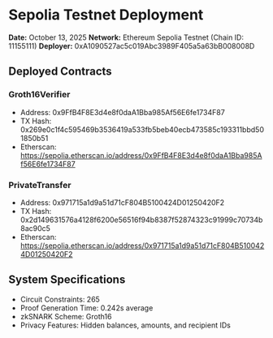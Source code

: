 # Sepolia Testnet Deployment

**Date:** October 13, 2025
**Network:** Ethereum Sepolia Testnet (Chain ID: 11155111)
**Deployer:** 0xA1090527ac5c019Abc3989F405a5a63bB008008D

## Deployed Contracts

### Groth16Verifier
- Address: 0x9FfB4F8E3d4e8f0daA1Bba985Af56E6fe1734F87
- TX Hash: 0x269e0c1f4c595469b3536419a533fb5beb40ecb473585c193311bbd501850b51
- Etherscan: https://sepolia.etherscan.io/address/0x9FfB4F8E3d4e8f0daA1Bba985Af56E6fe1734F87

### PrivateTransfer
- Address: 0x971715a1d9a51d71cF804B5100424D01250420F2
- TX Hash: 0x2d149631576a4128f6200e56516f94b8387f52874323c91999c70734b8ac90c5
- Etherscan: https://sepolia.etherscan.io/address/0x971715a1d9a51d71cF804B5100424D01250420F2

## System Specifications
- Circuit Constraints: 265
- Proof Generation Time: 0.242s average
- zkSNARK Scheme: Groth16
- Privacy Features: Hidden balances, amounts, and recipient IDs
